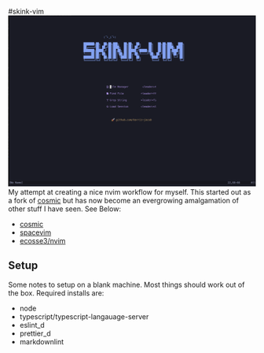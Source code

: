 #skink-vim
![skink-vim](./resources/skink-vim.png)
My attempt at creating a nice nvim workflow for myself. This started out as a fork of [cosmic](https://github.com/CosmicNvim/CosmicNvim)
but has now become an evergrowing amalgamation of other stuff I have seen. See Below:

- [cosmic](https://github.com/CosmicNvim/CosmicNvim)
- [spacevim](https://github.com/SpaceVim/SpaceVim)
- [ecosse3/nvim](https://github.com/ecosse3/nvim)

## Setup
Some notes to setup on a blank machine. Most things should work out of the box. Required installs are:

- node
- typescript/typescript-langauage-server
- eslint_d
- prettier_d
- markdownlint



